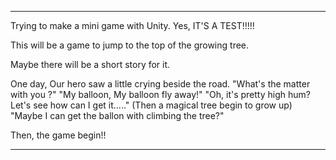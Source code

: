 **********************************************

Trying to make a mini game with Unity.
Yes, IT'S A TEST!!!!!

This will be a game to jump to the top of the growing tree.

Maybe there will be a short story for it.

One day, Our hero saw a little crying beside the road.
"What's the matter with you ?"
"My balloon, My balloon fly away!"
"Oh, it's pretty high hum? Let's see how can I get it....."
(Then a magical tree begin to grow up)
"Maybe I can get the ballon with climbing the tree?"

Then, the game begin!!



**********************************************
